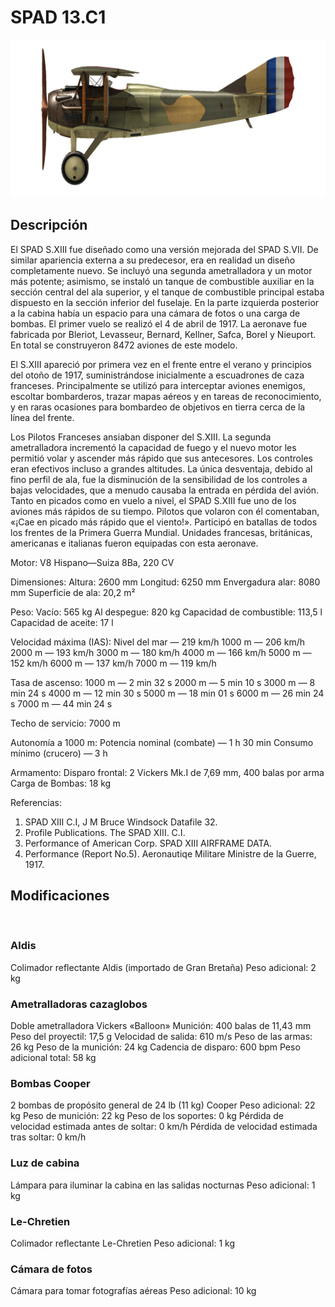 # SPAD 13.C1

![spad13](../images/spad13.png)

## Descripción

El SPAD S.XIII fue diseñado como una versión mejorada del SPAD S.VII. De similar apariencia externa a su predecesor, era en realidad un diseño completamente nuevo. Se incluyó una segunda ametralladora y un motor más potente; asimismo, se instaló un tanque de combustible auxiliar en la sección central del ala superior, y el tanque de combustible principal estaba dispuesto en la sección inferior del fuselaje. En la parte izquierda posterior a la cabina había un espacio para una cámara de fotos o una carga de bombas. El primer vuelo se realizó el 4 de abril de 1917. La aeronave fue fabricada por  Bleriot, Levasseur, Bernard, Kellner, Safca, Borel y Nieuport. En total se construyeron 8472 aviones de este modelo.

El S.XIII apareció por primera vez en el frente entre el verano y principios del otoño de 1917, suministrándose inicialmente a escuadrones de caza franceses. Principalmente se utilizó para interceptar aviones enemigos, escoltar bombarderos, trazar mapas aéreos y en tareas de reconocimiento, y en raras ocasiones para bombardeo de objetivos en tierra cerca de la línea del frente.

Los Pilotos Franceses ansiaban disponer del S.XIII. La segunda ametralladora incrementó la capacidad de fuego y el nuevo motor les permitió volar y ascender más rápido que sus antecesores. Los controles eran efectivos incluso a grandes altitudes. La única desventaja, debido al fino perfil de ala, fue la disminución de la sensibilidad de los controles a bajas velocidades, que a menudo causaba la entrada en pérdida del avión. Tanto en picados como en vuelo a nivel, el SPAD S.XIII fue uno de los aviones más rápidos de su tiempo. Pilotos que volaron con él comentaban, «¡Cae en picado más rápido que el viento!». Participó en batallas de todos los frentes de la Primera Guerra Mundial. Unidades francesas, británicas, americanas e italianas fueron equipadas con esta aeronave.


Motor:
V8 Hispano—Suiza 8Ba, 220 CV

Dimensiones:
Altura: 2600 mm
Longitud: 6250 mm
Envergadura alar: 8080 mm
Superficie de ala: 20,2 m²

Peso:
Vacío: 565 kg
Al despegue: 820 kg
Capacidad de combustible: 113,5 l
Capacidad de aceite: 17 l

Velocidad máxima (IAS):
Nivel del mar — 219 km/h
1000 m — 206 km/h
2000 m — 193 km/h
3000 m — 180 km/h
4000 m — 166 km/h
5000 m — 152 km/h
6000 m — 137 km/h
7000 m — 119 km/h

Tasa de ascenso:
1000 m — 2 min 32 s
2000 m — 5 min 10 s
3000 m — 8 min 24 s
4000 m — 12 min 30 s
5000 m — 18 min 01 s
6000 m — 26 min 24 s
7000 m — 44 min 24 s

Techo de servicio: 7000 m

Autonomía a 1000 m:
Potencia nominal (combate) — 1 h 30 min
Consumo mínimo (crucero) — 3 h

Armamento:
Disparo frontal: 2 Vickers Mk.I de 7,69 mm, 400 balas por arma
Carga de Bombas: 18 kg

Referencias:
1) SPAD XIII C.I, J M Bruce Windsock Datafile 32.
2) Profile Publications. The SPAD XIII. C.I.
3) Performance of American Corp. SPAD XIII AIRFRAME DATA.
4) Performance (Report No.5). Aeronautiqe Militare  Ministre de la Guerre, 1917.

## Modificaciones
﻿

### Aldis

Colimador reflectante Aldis (importado de Gran Bretaña)
Peso adicional: 2 kg
﻿

### Ametralladoras cazaglobos

Doble ametralladora Vickers «Balloon»
Munición: 400 balas de 11,43 mm
Peso del proyectil: 17,5 g
Velocidad de salida: 610 m/s
Peso de las armas: 26 kg
Peso de la munición: 24 kg
Cadencia de disparo: 600 bpm
Peso adicional total: 58 kg
﻿

### Bombas Cooper

2 bombas de propósito general de 24 lb (11 kg) Cooper
Peso adicional: 22 kg
Peso de munición: 22 kg
Peso de los soportes: 0 kg
Pérdida de velocidad estimada antes de soltar: 0 km/h
Pérdida de velocidad estimada tras soltar: 0 km/h
﻿

### Luz de cabina

Lámpara para iluminar la cabina en las salidas nocturnas
Peso adicional: 1 kg
﻿

### Le-Chretien

Colimador reflectante Le-Chretien
Peso adicional: 1 kg
﻿

### Cámara de fotos

Cámara para tomar fotografías aéreas
Peso adicional: 10 kg

